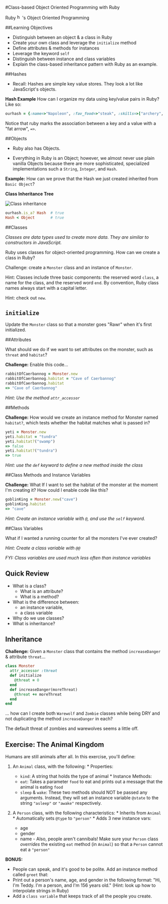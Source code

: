 #Class-based Object Oriented Programming with Ruby

Ruby <img alt="heart" src="https://em.wattpad.com/6d0355863f6ca950858ed30d2b8b9b1fe982b54c/687474703a2f2f727562792e7a69677a6f2e636f6d2f77702d636f6e74656e742f75706c6f6164732f73697465732f322f323031332f30312f7370696b655f616e645f7261726974795f5f735f68656172745f7368617065645f666972655f727562795f62795f65647761726474656e2e706e67" width="16px">'s Object Oriented Programming

##Learning Objectives

* Distinguish between an object & a class in Ruby
* Create your own class and leverage the `initialize` method
* Define attributes & methods for instances
* Leverage the keyword `self`
* Distinguish between instance and class variables
* Explain the class-based inheritance pattern with Ruby as an example.

##Hashes

* Recall: Hashes are simple key value stores. They look a lot like JavaScript's objects.

**Hash Example**
How can I organize my data using key/value pairs in Ruby? Like so:

```ruby
ourhash = {:name=>"Napoleon", :fav_food=>"steak", :skills=>["archery", "combat", "egg farming"]}
```

Notice that ruby marks the association between a key and a value with a "fat arrow", `=>`.

##Objects

* Ruby also has Objects.

* Everything in Ruby is an Object; however, we almost never use plain vanilla Objects because there are more sophisticated, specialized implementations such a `String`, `Integer`, and `Hash`.

**Example:**
How can we prove that the Hash we just created inherited from `Basic Object`?


**Class Inheritance Tree**

![Class inheritance](http://i.stack.imgur.com/rvcEi.png)


```ruby 
ourhash.is_a? Hash  # true
Hash < Object       # true
```

##Classes 

*Classes are data types used to create more data. They are similar to constructors in JavaScript.*

Ruby uses classes for object-oriented programming. How can we create a class in Ruby? 

Challenge: create a `Monster` class and an instance of `Monster`.

Hint: Classes include three basic components: the reserved word `class`, a name for the class, and the reserved word `end`. By convention, Ruby class names always start with a capital letter.

Hint: check out `new`.


## `initialize` 

Update the `Monster` class so that a monster goes "Rawr" when it's first initialized.


##Attributes

What should we do if we want to set attributes on the monster, such as `threat` and `habitat`?

**Challenge:**
Enable this code...

```ruby
rabbitOfCaerbannog = Monster.new
rabbitOfCaerbannog.habitat = "Cave of Caerbannog"
rabbitOfCaerbannog.habitat
=> "Cave of Caerbannog"
```

*Hint: Use the method `attr_accessor`*

##Methods

**Challenge:**
How would we create an instance method for Monster named `habitat?`, which tests whether the habitat matches what is passed in?

```ruby
yeti = Monster.new
yeti.habitat = "tundra"
yeti.habitat?("swamp")
=> false
yeti.habitat?("tundra")
=> true
```

*Hint: use the `def` keyword to define a new method inside the class*

##Class Methods and Instance Variables

**Challenge:**
What If I want to set the habitat of the monster at the moment I'm creating it? How could I enable code like this?

```ruby
goblinKing = Monster.new("cave")
goblinKing.habitat
=> "cave"
```

*Hint: Create an instance variable with `@`, and use the `self` keyword.*

##Class Variables

What if I wanted a running counter for all the monsters I've ever created?

*Hint: Create a class variable with `@@`*

*FYI: Class variables are used much less often than instance variables*

## Quick Review

  * What is a class?
    - What is an attribute?
    - What is a method?
  * What is the difference between:
    - an instance variable,
    - a class variable
  * Why do we use classes?
  * What is inheritance?
  
## Inheritance

**Challenge:** Given a `Monster` class that contains the method `increaseDanger` & attribute `threat`...

```ruby
class Monster
  attr_accessor :threat
  def initialize
  	@threat = 0
  end
  def increaseDanger(moreThreat)
  	@threat += moreThreat
  end
end
```

... how can I create both `Warewolf` and `Zombie` classes while being DRY and not duplicating the method `increaseDanger` in each?  

The default threat of zombies and warewolves seems a little off.  

## Exercise: The Animal Kingdom

Humans are still animals after all. In this exercise, you'll define:

  1. An `Animal` class, with the following:
    * Properties:
      * `kind`: A string that holds the type of animal
    * Instance Methods:
      * `eat`: Takes a parameter `food` to eat and prints out a message that the animal is eating `food`
      * `sleep` & `wake`: These two methods should NOT be passed any arguments. Instead, they will set an instance variable `@state` to the string `"asleep"` or `"awake"` respectively.

  2. A `Person` class, with the following characteristics:
    * Inherits from `Animal`
    * Automatically sets `@type` to `"person"` 
    * Adds 3 new instance vars:
      * age
      * gender
      * name
    - Also, people aren't cannibals! Make sure your `Person` class *overrides* the existing `eat` method (in `Animal`) so that a `Person` cannot eat a `"person"`

**BONUS:**

* People can speak, and it's good to be polite. Add an instance method called `greet` that:
* Print out a person's name, age, and gender in the following format: "Hi, I'm Teddy. I'm a person, and I'm 156 years old." (Hint: look up how to interpolate strings in Ruby)
 * Add a `class variable` that keeps track of all the people you create.
